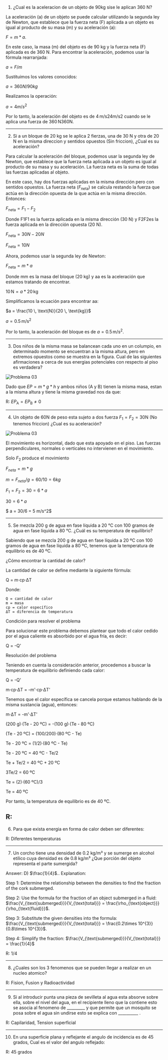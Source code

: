 1. ¿Cual es la aceleracion de un objeto de 90kg sise le aplican 360 N?

La aceleración (a) de un objeto se puede calcular utilizando la segunda ley de Newton, que establece que la fuerza neta (F) aplicada a un objeto es igual al producto de su masa (m) y su aceleración (a): 

$F=m*a.$

En este caso, la masa (m) del objeto es de 90 kg y la fuerza neta (F) aplicada es de 360 N. Para encontrar la aceleración, podemos usar la fórmula rearranjada:

$a = F / m$

Sustituimos los valores conocidos:

$a = 360 N / 90 kg$

Realizamos la operación:

$a = 4 m/s^2$

Por lo tanto, la aceleración del objeto es de 4 m/s24m/s2 cuando se le aplica una fuerza de 360 N360N.

--- 
2. Si a un bloque de 20 kg se le aplica 2 fierzas, una de 30 N y otra de 20 N en la misma direccion y sentidos opuestos (Sin friccion), ¿Cual es su aceleración?


Para calcular la aceleración del bloque, podemos usar la segunda ley de Newton, que establece que la fuerza neta aplicada a un objeto es igual al producto de su masa y su aceleración. La fuerza neta es la suma de todas las fuerzas aplicadas al objeto.

En este caso, hay dos fuerzas aplicadas en la misma dirección pero con sentidos opuestos. La fuerza neta ($F_{\text{neta}}$​) se calcula restando la fuerza que actúa en la dirección opuesta de la que actúa en la misma dirección. Entonces:

$F_{\text{neta}} = F_1 - F_2$

Donde F1F1​ es la fuerza aplicada en la misma dirección (30 N) y F2F2​ es la fuerza aplicada en la dirección opuesta (20 N).

$F_{\text{neta}} = 30N - 20N$

$F_{\text{neta}} = 10N$

Ahora, podemos usar la segunda ley de Newton:

$F_{\text{neta}} = m * a$

Donde mm es la masa del bloque (20 kg) y aa es la aceleración que estamos tratando de encontrar.

$10 \, \text{N} = a * 20 \, \text{kg}$

Simplificamos la ecuación para encontrar aa:

$a = \frac{10 \, \text{N}}{20 \, \text{kg}}$

$a = 0.5 \, \text{m/s}^2$

Por lo tanto, la aceleración del bloque es de $a = 0.5 \, \text{m/s}^2$.

---
3. Dos niños de la misma masa se balancean cada uno en un columpio, en determinado momento se encuentran a la misma altura, pero en extremos opuestos como se muestra en la figura. Cual de las  siguientes afirmaciones a cerca de sus energias potenciales con respecto al piso es verdadera?

![Problema 03](./imagen020103.png)

Dado que $EP = m*g*h$ y ambos niños (A y B) tienen la misma masa, estan a la misma altura y tiene la misma gravedad nos da que:

R:  $EP_{\text{A}} = EP_{\text{B}} \neq 0$

---

4. Un objeto de 60N de peso esta sujeto a dos fuerza $F_1 = F_2 = 30{\text{N}}$ (No tenemos friccion) ¿Cual es su aceleración?
 

![Problema 03](./imagen020104.jpeg)

El movimiento es horizontal, dado que esta apoyado en el piso. Las fuerzas perpendiculares, normales o verticales no intervienen en el movimiento.

Solo $F_{2}$ produce el movimiento

$F_{neta}=m*g$

$m = F_{neta}/g = 60/10 = 6kg$

$F_{1} = F_{2} = 30 = 6 * a$

$30 = 6*a$

$ a = 30/6 = 5 m/s^2$ 

--- 
5. Se mezcla 200 g de agua en fase líquida a 20 °C con 100 gramos de agua en fase líquida a 80 °C. ¿Cuál es su temperatura de equilibrio?

Sabiendo que se mezcla 200 g de agua en fase líquida a 20 ºC con 100 gramos de agua en fase líquida a 80 ºC, tenemos que la temperatura de equilibrio es de 40 ºC.

¿Cómo encontrar la cantidad de calor?

La cantidad de calor se define mediante la siguiente fórmula:

Q = m·cp·ΔT

Donde:

    Q = cantidad de calor
    m = masa
    cp = calor específico
    ΔT = diferencia de temperatura

Condición para resolver el problema

Para solucionar este problema debemos plantear que todo el calor cedido por el agua caliente es absorbido por el agua fría, es decir:

Q = -Q'

Resolución del problema

Teniendo en cuenta la consideración anterior, procedemos a buscar la temperatura de equilibrio definiendo cada calor:

Q = -Q'

m·cp·ΔT = -m'·cp·ΔT'

Tenemos que el calor específica se cancela porque estamos hablando de la misma sustancia (agua), entonces:

m·ΔT = -m'·ΔT'

(200 g)·(Te - 20 ºC) = -(100 g)·(Te - 80 ºC)

(Te - 20 ºC) = (100/200)·(80 ºC - Te)

Te - 20 ºC = (1/2)·(80 ºC - Te)

Te - 20 ºC = 40 ºC - Te/2

Te + Te/2 = 40 ºC + 20 ºC

3Te/2 = 60 ºC

Te = (2)·(60 ºC)/3

Te = 40 ºC

Por tanto, la temperatura de equilibrio es de 40 ºC.

R:
--- 

6. Para que exista energia en forma de calor deben ser diferentes:

R:  Diferentes temperaturas

--- 

7. Un corcho tiene una densidad de 0.2 kg/m³ y se sumerge en alcohol etílico cuya densidad es de 0.8 kg/m³ 
¿Que porción del objeto representa el parte sumergida?​

Answer:  D) $\frac{1}{4}$.. 
Explanation: 

Step 1: Determine the relationship between the densities to find the fraction of the cork submerged.

Step 2: Use the formula for the fraction of an object submerged in a fluid: 
 $\frac{V_{\text{submerged}}}{V_{\text{total}}} = \frac{\rho_{\text{object}}}{\rho_{\text{fluid}}}$.

Step 3: Substitute the given densities into the formula: 
 $\frac{V_{\text{submerged}}}{V_{\text{total}}} = \frac{0.2\times 10^{3}}{0.8\times 10^{3}}$.

Step 4: Simplify the fraction: 
 $\frac{V_{\text{submerged}}}{V_{\text{total}}} = \frac{1}{4}$

R: 1/4

--- 

8. ¿Cuales son los 3 fenomenos que se pueden llegar a realizar en un nucleo atomico?

R: Fision, Fusion y Radioactividad

--- 

9. Si al introducir punta una pieza de sevilleta al agua esta absorve sobre ella, sobre el nivel del agua, en el recipiente lleno que la contiene esto se asocia al fenomeno de _________ y que permite que un mosquito se posa sobre el agua sin undirse esto se explica con __________ .

R: Capilaridad, Tension superficial

--- 

10. En una superficie plana y reflejante el angulo de incidencia es de 45 grados, Cual es el valor del angulo reflejado:

R: 45 grados
